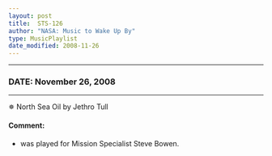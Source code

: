 ```yaml
---
layout: post
title:  STS-126
author: "NASA: Music to Wake Up By"
type: MusicPlaylist
date_modified: 2008-11-26
---
```


----
### DATE: November 26, 2008
----
✵ North Sea Oil by Jethro Tull

#### Comment:
* was played for Mission Specialist Steve Bowen.
